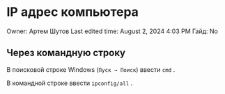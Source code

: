 # IP адрес компьютера

Owner: Артем Шутов
Last edited time: August 2, 2024 4:03 PM
Гайд: No

## Через командную строку

В поисковой строке Windows (`Пуск → Поиск`) ввести `cmd` .

В командной строке ввести `ipconfig/all` .